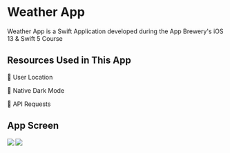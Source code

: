 # Weather App

Weather App is a Swift Application developed during the App Brewery's iOS 13 & Swift 5 Course

## Resources Used in This App

📱 User Location

📱 Native Dark Mode

📱 API Requests

## App Screen

<img align="left" src="https://github.com/Hey-Feres/Weather-App-iOS-13/blob/master/Documentation/Print1.png">
<img align="left" src="https://github.com/Hey-Feres/Weather-App-iOS-13/blob/master/Documentation/Print2.png">
